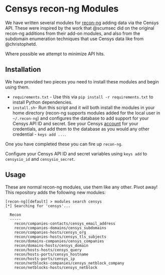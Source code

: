 # Censys recon-ng Modules

We have written several modules for [recon-ng](https://github.com/lanmaster53/recon-ng) adding data via the Censys API. These were inspired by the work that @scumsec did on the original recon-ng additions from their add-on modules, and also from the subdomain enumeration techniques that use Censys data like from @christophetd. 

Where possible we attempt to minimize API hits. 

## Installation

We have provided two pieces you need to install these modules and begin using them.

* `requirements.txt` - Use this via `pip install -r requirements.txt` to install Python dependencies.
* `install.sh`- Run this script and it will both install the modules in your home directory (recon-ng supports modules added for the local user in `~/.recon-ng`) and configures the database to add support for your Censys API ID and secret. See your Censys [account](https://censys.io/account/api) for your credentials, and add them to the database as you would any other credential - `keys add ...`. 

One you have completed these you can fire up `recon-ng`.

Configure your Censys API ID and secret variables using `keys add` to `censysio_id` and `censysio_secret`. 

## Usage

These are normal recon-ng modules, use them like any other. Pivot away! This repository adds the following new modules:

	[recon-ng][default] > modules search censys
	[*] Searching for 'censys'...

	  Recon
	  -----
	    recon/companies-contacts/censys_email_address
	    recon/companies-domains/censys_subdomains
	    recon/companies-hosts/censys_org
	    recon/companies-hosts/censys_tls_subjects
	    recon/domains-companies/censys_companies
	    recon/domains-hosts/censys_domain
	    recon/hosts-hosts/censys_query
	    recon/hosts-ports/censys_hostname
	    recon/hosts-ports/censys_ip
	    recon/netblocks-companies/censys_netblock_company
	    recon/netblocks-hosts/censys_netblock
